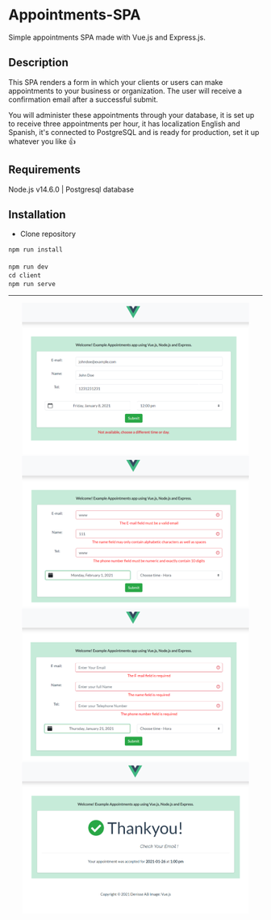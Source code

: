 # Appointments-SPA

Simple appointments SPA made with Vue.js and Express.js.

## Description

This SPA renders a form in which your clients or users can make appointments to your business or organization. The user will receive a confirmation email after a successful submit.

You will administer these appointments through your database, it is set up to receive three appointments per hour, it has localization English and Spanish, it's connected to PostgreSQL and is ready for production, set it up whatever you like :thumbsup:

## Requirements

Node.js v14.6.0 | Postgresql database

## Installation

- Clone repository

```javascript
npm run install

npm run dev
cd client
npm run serve
```
---
<p align="center">
  <img src="client\src\assets\screenshot(1).png" width="450" alt="screenshot">
  <img src="client\src\assets\screenshot(2).png" width="450" alt="screenshot">
  <img src="client\src\assets\screenshot(3).png" width="450" alt="screenshot">
  <img src="client\src\assets\screenshot(4).png" width="450" alt="screenshot">
</p>

